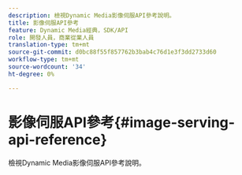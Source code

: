 ```yaml
---
description: 檢視Dynamic Media影像伺服API參考說明。
title: 影像伺服API參考
feature: Dynamic Media經典，SDK/API
role: 開發人員，商業從業人員
translation-type: tm+mt
source-git-commit: d0bc88f55f857762b3bab4c76d1e3f3dd2733d60
workflow-type: tm+mt
source-wordcount: '34'
ht-degree: 0%

---
```



# 影像伺服API參考{#image-serving-api-reference}

檢視Dynamic Media影像伺服API參考說明。

